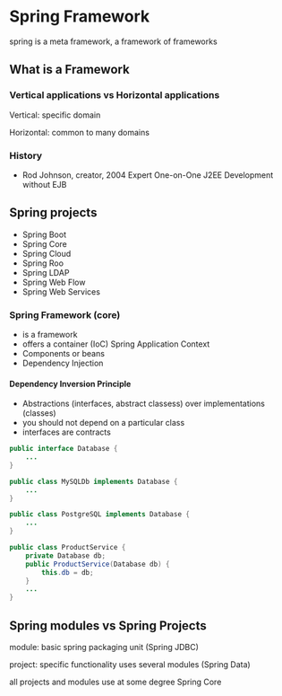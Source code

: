 # Spring Framework

spring is a meta framework, a framework of frameworks

## What is a Framework

### Vertical applications vs Horizontal applications

Vertical: specific domain

Horizontal: common to many domains

### History

- Rod Johnson, creator, 2004
Expert One-on-One J2EE Development without EJB

## Spring projects

- Spring Boot
- Spring Core
- Spring Cloud
- Spring Roo
- Spring LDAP
- Spring Web Flow
- Spring Web Services

### Spring Framework (core) 

- is a framework
- offers a container (IoC) Spring Application Context
- Components or beans
- Dependency Injection

#### Dependency Inversion Principle

- Abstractions (interfaces, abstract classess) over implementations (classes)
- you should not depend on a particular class
- interfaces are contracts

```java
public interface Database {
    ...
}

public class MySQLDb implements Database {
    ...
}

public class PostgreSQL implements Database {
    ...
}

public class ProductService {
    private Database db;
    public ProductService(Database db) {
        this.db = db;
    }
    ...
}
```

## Spring modules vs Spring Projects

module: basic spring packaging unit (Spring JDBC)

project: specific functionality uses several modules (Spring Data)

all projects and modules use at some degree Spring Core

